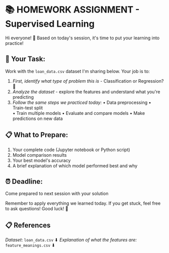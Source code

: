 # 📚 HOMEWORK ASSIGNMENT - Supervised Learning

Hi everyone! 👋
Based on today's session, it's time to put your learning into practice!

## 🎯 Your Task:

Work with the `loan_data.csv` dataset I'm sharing below. Your job is to:

1. _First, identify what type of problem this is_ - Classification or Regression? 🤔
2. _Analyze the dataset_ - explore the features and understand what you're predicting
3. _Follow the same steps we practiced today:_
   • Data preprocessing
   • Train-test split  
   • Train multiple models
   • Evaluate and compare models
   • Make predictions on new data

## 📋 What to Prepare:

1. Your complete code (Jupyter notebook or Python script)
2. Model comparison results
3. Your best model's accuracy
4. A brief explanation of which model performed best and why

## ⏰ Deadline:

Come prepared to next session with your solution

Remember to apply everything we learned today. If you get stuck, feel free to ask questions!
Good luck! 🚀

## 📋 References

_Dataset_: `loan_data.csv` ⬇
_Explanation of what the features are:_ `feature_meanings.csv` ⬇
